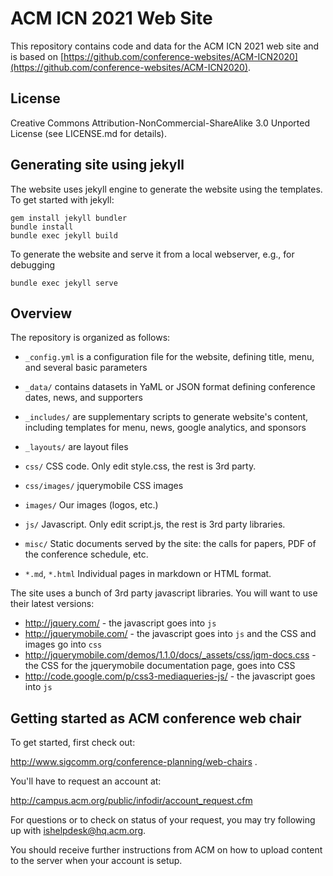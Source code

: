 #  ACM ICN 2021 Web Site

This repository contains code and data for the ACM ICN 2021 web site and is based on
[https://github.com/conference-websites/ACM-ICN2020](https://github.com/conference-websites/ACM-ICN2020).

## License

Creative Commons Attribution-NonCommercial-ShareAlike 3.0 Unported License (see LICENSE.md for details).

## Generating site using jekyll

The website uses jekyll engine to generate the website using the templates.  To get started with jekyll:

    gem install jekyll bundler
    bundle install
    bundle exec jekyll build

To generate the website and serve it from a local webserver, e.g., for debugging

    bundle exec jekyll serve

## Overview

The repository is organized as follows:

* `_config.yml` is a configuration file for the website, defining title, menu, and several basic parameters
* `_data/`      contains datasets in YaML or JSON format defining conference dates, news, and supporters
* `_includes/`  are supplementary scripts to generate website's content, including templates for menu, news, google analytics, and sponsors
* `_layouts/`   are layout files

* `css/`        CSS code. Only edit style.css, the rest is 3rd party.
* `css/images/` jquerymobile CSS images
* `images/`     Our images (logos, etc.)
* `js/`         Javascript. Only edit script.js, the rest is 3rd party libraries.
* `misc/`       Static documents served by the site: the calls for papers, PDF of the conference schedule, etc.
* `*.md`, `*.html` Individual pages in markdown or HTML format.

The site uses a bunch of 3rd party javascript libraries. You will want to use their latest versions:

* http://jquery.com/ - the javascript goes into `js`
* http://jquerymobile.com/ - the javascript goes into `js` and the CSS and images go into `css`
* http://jquerymobile.com/demos/1.1.0/docs/_assets/css/jqm-docs.css - the CSS for the jquerymobile documentation page, goes into CSS
* http://code.google.com/p/css3-mediaqueries-js/ - the javascript goes into `js`

## Getting started as ACM conference web chair

To get started, first check out:

http://www.sigcomm.org/conference-planning/web-chairs .

You'll have to request an account at:

http://campus.acm.org/public/infodir/account_request.cfm

For questions or to check on status of your request, you may try following up with ishelpdesk@hq.acm.org.

You should receive further instructions from ACM on how to upload content to the server when your account is setup.
